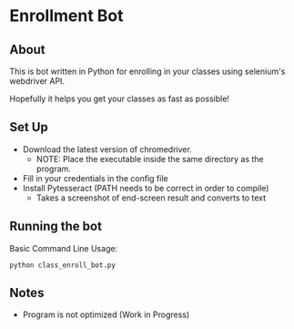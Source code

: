# Enrollment Bot
## About 
This is bot written in Python for enrolling in your classes using selenium's webdriver API. 

Hopefully it helps you get your classes as fast as possible!
## Set Up
* Download the latest version of chromedriver.
  * NOTE: Place the executable inside the same directory as the program.
* Fill in your credentials in the config file
* Install Pytesseract (PATH needs to be correct in order to compile)
  * Takes a screenshot of end-screen result and converts to text
## Running the bot
Basic Command Line Usage:

`python class_enroll_bot.py`
## Notes
* Program is not optimized (Work in Progress)

